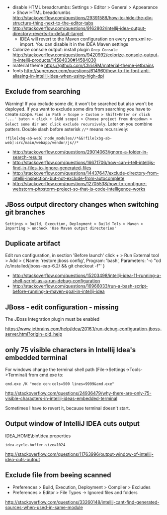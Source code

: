 - disable HTML breadcrumbs: Settings > Editor > General > Appearance > Show HTML breadcrumbs http://stackoverflow.com/questions/29391588/how-to-hide-the-div-structure-thing-next-to-the-editor-tabs
- http://stackoverflow.com/questions/9162802/intellij-idea-output-directory-reverts-to-default-target
  - IDEA will revert to the Maven configuration on every pom.xml re-import. You can disable it in the IDEA Maven settings
- Colorize console output: install plugin `Grep Console` http://stackoverflow.com/questions/9420992/colorize-console-output-in-intellij-products/14584030#14584030
- material theme https://github.com/ChrisRM/material-theme-jetbrains
- fonts http://superuser.com/questions/614960/how-to-fix-font-anti-aliasing-in-intellij-idea-when-using-high-dpi

## Exclude from searching

Warning! If you exclude some dir, it won't be searched but also won't be deployed. If you want to exclude some dirs from searching you have to create scope. `Find in Path > Scope > Custom > Shift+Enter or click '...' buton > click + (Add scope) > Choose project from dropdown > Select some dir and click exclude recursively`. Later on you combine patters. Double slash before asterisk `//*` means recursively:

`!file[xbg-ab-web]:node_modules//*&&!file[xbg-ab-web]:src/main/webapp/vendor/js//*`

- http://stackoverflow.com/questions/29014063/ignore-a-folder-in-search-results
- http://stackoverflow.com/questions/16671706/how-can-i-tell-intellijs-find-in-files-to-ignore-generated-files
- http://stackoverflow.com/questions/14437647/exclude-directory-from-intellij-inspection-but-not-exclude-from-autocomplete
- http://stackoverflow.com/questions/12705538/how-to-configure-webstorm-phpstorm-project-so-that-js-code-intelligence-works

## JBoss output directory changes when switching git branches

`Settings > Build, Execution, Deployment > Build Tols > Maven > Importing > uncheck 'Use Maven output directories'`

## Duplicate artifact

Edit run configuration, in section 'Before launch' click + > Run External tool > Add > { Name: 'restore jboss config', Program: 'bash', Parameters: '-c "cd /c/installed/jboss-eap-6.2/ && git checkout -f"' }

- http://stackoverflow.com/questions/15203498/intellij-idea-11-running-a-shell-script-as-a-run-debug-configuration
- http://stackoverflow.com/questions/16966033/run-a-bash-script-before-running-a-maven-goal-in-intellij-idea

## JBoss - edit configuration - missing

The JBoss Integration plugin must be enabled

https://www.jetbrains.com/help/idea/2016.1/run-debug-configuration-jboss-server.html?origin=old_help

## only 75 visible characters in Intellij Idea's embedded terminal

For windows change the terminal shell path (File->Settings->Tools->Terminal) from cmd.exe to:

`cmd.exe /K "mode con:cols=500 lines=9999&cmd.exe"`

http://stackoverflow.com/questions/24936479/why-there-are-only-75-visible-characters-in-intellij-ideas-embedded-terminal

Sometimes I have to revert it, because terminal doesn't start.

## Output window of IntelliJ IDEA cuts output

IDEA_HOME\bin\idea.properties

`idea.cycle.buffer.size=1024`

http://stackoverflow.com/questions/11763996/output-window-of-intellij-idea-cuts-output

## Exclude file from beeing scanned

- Preferences > Build, Execution, Deployment > Compiler > Excludes
- Preferences > Editor > File Types -> Ignored files and folders

http://stackoverflow.com/questions/33260148/intellij-cant-find-generated-sources-when-used-in-same-module
